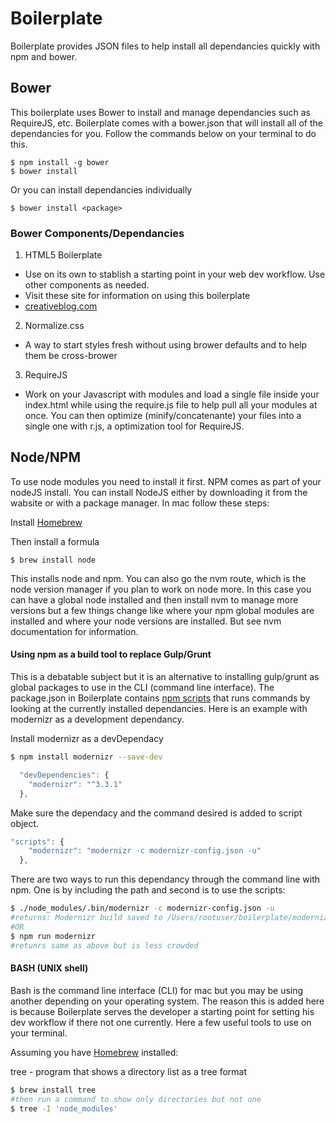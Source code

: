 # Boilerplate

Boilerplate provides JSON files to help install all dependancies quickly with npm and bower. 

## Bower

This boilerplate uses Bower to install and manage dependancies such as RequireJS, etc.
Boilerplate comes with a bower.json that will install all of the dependancies for you. Follow the commands below on your terminal to do this. 

```shell
$ npm install -g bower
$ bower install
```
Or you can install dependancies individually

```shell
$ bower install <package>
```

### Bower Components/Dependancies

1. HTML5 Boilerplate

 - Use on its own to stablish a starting point in your web dev workflow. Use other components as needed.
 - Visit these site for information on using this boilerplate
  - [creativeblog.com](http://www.creativebloq.com/web-design/how-use-html-boilerplate-11513798)

2. Normalize.css

 - A way to start styles fresh without using brower defaults and to help them be cross-brower

3. RequireJS

 - Work on your Javascript with modules and load a single file inside your index.html while using the require.js file to help pull all your modules at once. You can then optimize (minify/concatenante) your files into a single one with r.js, a optimization tool for RequireJS.

## Node/NPM

To use node modules you need to install it first. NPM comes as part of your nodeJS install. You can install NodeJS either by downloading it from the wabsite or with a package manager. In mac follow these steps:

Install [Homebrew](https://brew.sh)

Then install a formula

```shell
$ brew install node
```

This installs node and npm. You can also go the nvm route, which is the node version manager if you plan to work on node more. In this case you can have a global node installed and then install nvm to manage more versions but a few things change like where your npm global modules are installed and where your node versions are installed. But see nvm documentation for information.

#### Using npm as a build tool to replace Gulp/Grunt

This is a debatable subject but it is an alternative to installing gulp/grunt as global packages to use in the CLI (command line interface). The package.json in Boilerplate contains [npm scripts](https://docs.npmjs.com/misc/scripts) that runs commands by looking at the currently installed dependancies. Here is an example with modernizr as a development dependancy.

Install modernizr as a devDependacy
```bash
$ npm install modernizr --save-dev
```
```javascript
  "devDependencies": {
    "modernizr": "^3.3.1"
  },
```
Make sure the dependacy and the command desired is added to script object.
```javascript
"scripts": {
    "modernizr": "modernizr -c modernizr-config.json -u"
  },
```
There are two ways to run this dependancy through the command line with npm. One is by including the path and second is to use the scripts:
```bash
$ ./node_modules/.bin/modernizr -c modernizr-config.json -u
#returns: Modernizr build saved to /Users/rootuser/boilerplate/modernizr.js
#OR
$ npm run modernizr
#retunrs same as above but is less crowded
```

#### BASH (UNIX shell)

Bash is the command line interface (CLI) for mac but you may be using another depending on your operating system. The reason this is added here is because Boilerplate serves the developer a starting point for setting his dev workflow if there not one currently. Here a few useful tools to use on your terminal.

Assuming you have [Homebrew](http://docs.brew.sh/) installed:

tree - program that shows a directory list as a tree format
```bash
$ brew install tree
#then run a command to show only directories but not one
$ tree -I 'node_modules'
```